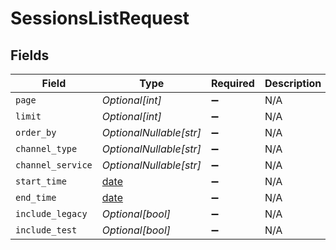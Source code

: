 # SessionsListRequest


## Fields

| Field                                                                | Type                                                                 | Required                                                             | Description                                                          |
| -------------------------------------------------------------------- | -------------------------------------------------------------------- | -------------------------------------------------------------------- | -------------------------------------------------------------------- |
| `page`                                                               | *Optional[int]*                                                      | :heavy_minus_sign:                                                   | N/A                                                                  |
| `limit`                                                              | *Optional[int]*                                                      | :heavy_minus_sign:                                                   | N/A                                                                  |
| `order_by`                                                           | *OptionalNullable[str]*                                              | :heavy_minus_sign:                                                   | N/A                                                                  |
| `channel_type`                                                       | *OptionalNullable[str]*                                              | :heavy_minus_sign:                                                   | N/A                                                                  |
| `channel_service`                                                    | *OptionalNullable[str]*                                              | :heavy_minus_sign:                                                   | N/A                                                                  |
| `start_time`                                                         | [date](https://docs.python.org/3/library/datetime.html#date-objects) | :heavy_minus_sign:                                                   | N/A                                                                  |
| `end_time`                                                           | [date](https://docs.python.org/3/library/datetime.html#date-objects) | :heavy_minus_sign:                                                   | N/A                                                                  |
| `include_legacy`                                                     | *Optional[bool]*                                                     | :heavy_minus_sign:                                                   | N/A                                                                  |
| `include_test`                                                       | *Optional[bool]*                                                     | :heavy_minus_sign:                                                   | N/A                                                                  |